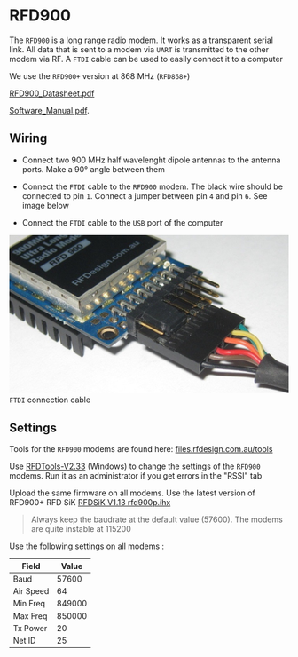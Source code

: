 # RFD900

The `RFD900` is a long range radio modem. It works as a transparent serial link. All data that is sent to a modem via `UART` is transmitted to the other modem via RF. A `FTDI` cable can be used to easily connect it to a computer

We use the `RFD900+` version at 868 MHz (`RFD868+`)

[RFD900_Datasheet.pdf](http://files.rfdesign.com.au/Files/documents/RFD900%20DataSheet.pdf)

[Software_Manual.pdf](http://files.rfdesign.com.au/Files/documents/Software%20manual.pdf).


## Wiring

- Connect two 900 MHz half wavelenght dipole antennas to the antenna ports. Make a 90° angle between them

- Connect the `FTDI` cable to the `RFD900` modem. The black wire should be connected to pin `1`. Connect a jumper between pin `4` and pin `6`. See image below

- Connect the `FTDI` cable to the `USB` port of the computer
  
![RFD900_FTDI](images/RFD900_FTDI.jpg)
`FTDI` connection cable


## Settings


Tools for the `RFD900` modems are found here: [files.rfdesign.com.au/tools](https://files.rfdesign.com.au/tools/)

Use [RFDTools-V2.33](https://files.rfdesign.com.au/Files/tools/RFDTools-V2.33.zip) (Windows) to change the settings of the `RFD900` modems. Run it as an administrator if you get errors in the "RSSI" tab

Upload the same firmware on all modems. Use the latest version of RFD900+ RFD SiK [RFDSiK V1.13 rfd900p.ihx](https://files.rfdesign.com.au/Files/firmware/RFDSiK%20V1.13%20rfd900p.ihx)

>Always keep the baudrate at the default value (57600). The modems are quite instable at 115200

Use the following settings on all modems :

| Field     | Value  |
| --------- | ------ |
| Baud      | 57600  |
| Air Speed | 64     |
| Min Freq  | 849000 |
| Max Freq  | 850000 |
| Tx Power  | 20     |
| Net ID    | 25     |

